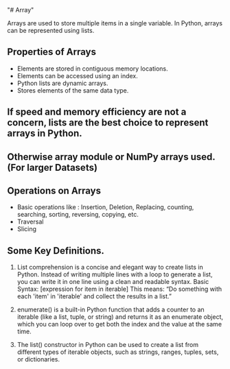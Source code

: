 "# Array" 

Arrays are used to store multiple items in a single variable. In Python, arrays can be represented using lists.

## Properties of Arrays
- Elements are stored in contiguous memory locations.
- Elements can be accessed using an index.
- Python lists are dynamic arrays.
- Stores elements of the same data type.

## If speed and memory efficiency are not a concern, lists are  the best choice to represent arrays in Python.
## Otherwise array module or NumPy arrays used.(For larger Datasets)

## Operations on Arrays
- Basic operations like : Insertion, Deletion, Replacing, counting, searching, sorting, reversing, copying, etc.
- Traversal
- Slicing

## Some Key Definitions.
1. List comprehension is a concise and elegant way to create lists in Python.
Instead of writing multiple lines with a loop to generate a list, you can write it in one line using a clean and readable syntax.
Basic Syntax: [expression for item in iterable]
This means:
“Do something with each 'item' in 'iterable' and collect the results in a list.”

2. enumerate() is a built-in Python function that adds a counter to an iterable (like a list, tuple, or string) and returns it as an enumerate object, which you can loop over to get both the index and the value at the same time.

3. The list() constructor in Python can be used to create a list from different types of iterable objects, such as strings, ranges, tuples, sets, or dictionaries.



